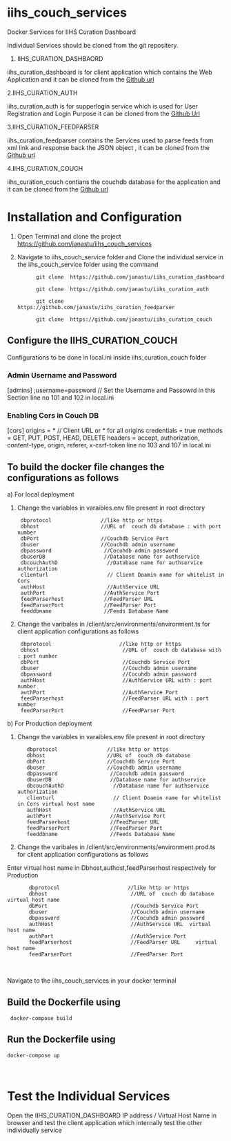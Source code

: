 # iihs_couch_services
Docker Services for IIHS Curation Dashboard

Individual Services should be cloned from the git repositery.

1. IIHS_CURATION_DASHBAORD

iihs_curation_dashboard is for client  application which contains the Web Application and it can be cloned from the [Github url]( https://github.com/janastu/iihs_curation_dashboard)

2.IIHS_CURATION_AUTH

iihs_curation_auth is for supperlogin service which is used for User Registration and Login Purpose  it can be cloned from the [Github Url](https://github.com/janastu/iihs_curation_auth)

3.IIHS_CURATION_FEEDPARSER

iihs_curation_feedparser  contains the Services used to parse feeds from xml link and response back the JSON object , it can be cloned from the [Github url]( https://github.com/janastu/iihs_curation_feedparser)

4.IIHS_CURATION_COUCH

iihs_curation_couch contians the couchdb database for the application and it can be cloned from the [Github url ](https://github.com/janastu/iihs_curation_couch)


# Installation and Configuration

  1) Open Terminal and clone the project https://github.com/janastu/iihs_couch_services

  2) Navigate to iihs_couch_service folder and Clone the individual service in the iihs_couch_service folder using the command 
  
               git clone  https://github.com/janastu/iihs_curation_dashboard
          
               git clone  https://github.com/janastu/iihs_curation_auth
          
               git clone  https://github.com/janastu/iihs_curation_feedparser
           
               git clone  https://github.com/janastu/iihs_curation_couch
          
  
  
## Configure the IIHS_CURATION_COUCH

Configurations to be done in local.ini inside iihs_curation_couch folder 

### Admin Username and Password

[admins]
;username=password                           // Set the Username and Passowrd in this Section
line no 101 and 102 in local.ini

### Enabling Cors in Couch DB

[cors]
origins = *                                  // Client URL or * for all origins
credentials = true
methods = GET, PUT, POST, HEAD, DELETE
headers = accept, authorization, content-type, origin, referer, x-csrf-token
line no 103 and 107 in local.ini
 
 
 ## To build the docker file changes the configurations as follows

a) For local deployment


   1) Change the variables in varaibles.env file present in root directory 
   
           dbprotocol                //like http or https
           dbhost                    //URL of  couch db database : with port number 
           dbPort                    //Couchdb Service Port
           dbuser                    //Couchdb admin username                  
           dbpassword                 //Cocuhdb admin password
           dbuserDB                   //Database name for authservice
           dbcouchAuthD                //Database name for authservice authorization
           clienturl                   // Client Doamin name for whitelist in Cors  
           authHost                    //AuthService URL
           authPort                   //AuthService Port
           feedParserhost             //FeedParser URL
           feedParserPort             //FeedParser Port
           feeddbname                 //Feeds Database Name
          
 
  
   
   
   2) Change the varibales in /client/src/environments/environment.ts  for client application configurations
      as follows
      
           dbprotocol                      //like http or https
           dbhost                           //URL of  couch db database with : port number 
           dbPort                           //Couchdb Service Port
           dbuser                           //Couchdb admin username
           dbpassword                       //Cocuhdb admin password
           authHost                         //AuthService URL with : port number 
           authPort                         //AuthService Port
           feedParserhost                   //FeedParser URL with : port number
           feedParserPort                   //FeedParser Port

 
 
b) For Production deployment

 1) Change the variables in varaibles.env file present in root directory 
   
           dbprotocol                //like http or https
           dbhost                    //URL of  couch db database 
           dbPort                    //Couchdb Service Port
           dbuser                    //Couchdb admin username                  
           dbpassword                 //Cocuhdb admin password
           dbuserDB                   //Database name for authservice
           dbcouchAuthD                //Database name for authservice authorization
           clienturl                   // Client Doamin name for whitelist in Cors virtual host name 
           authHost                    //AuthService URL
           authPort                   //AuthService Port
           feedParserhost             //FeedParser URL
           feedParserPort             //FeedParser Port
           feeddbname                 //Feeds Database Name
   
   
   2) Change the varibales in /client/src/environments/environment.prod.ts  for client application configurations
      as follows
      
Enter virtual host name in  Dbhost,authost,feedParserhost respectively for Production 


           dbprotocol                      //like http or https
           dbhost                           //URL of  couch db database virtual host name
           dbPort                           //Couchdb Service Port
           dbuser                           //Couchdb admin username
           dbpassword                       //Cocuhdb admin password
           authHost                         //AuthService URL  virtual host name
           authPort                         //AuthService Port
           feedParserhost                   //FeedParser URL     virtual host name
           feedParserPort                   //FeedParser Port
  
  
   
Navigate to the iihs_couch_services in your docker terminal


## Build the Dockerfile using    

     docker-compose build

## Run the Dockerfile using     
    
    docker-compose up
   
   
# Test the Individual Services

Open the IIHS_CURATION_DASHBOARD IP address / Virtual Host Name in browser and test the client application which internally test the other individually service

